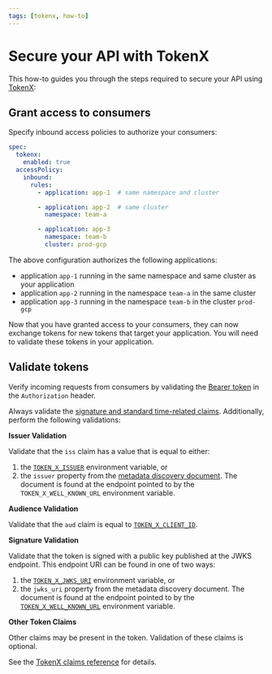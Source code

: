 ```yaml
---
tags: [tokenx, how-to]
---
```


# Secure your API with TokenX

This how-to guides you through the steps required to secure your API using [TokenX](../README.md):

## Grant access to consumers

Specify inbound access policies to authorize your consumers:

```yaml title="app.yaml"
spec:
  tokenx:
    enabled: true
  accessPolicy:
    inbound:
      rules:
        - application: app-1  # same namespace and cluster

        - application: app-2  # same cluster
          namespace: team-a

        - application: app-3
          namespace: team-b
          cluster: prod-gcp
```

The above configuration authorizes the following applications:

* application `app-1` running in the same namespace and same cluster as your application
* application `app-2` running in the namespace `team-a` in the same cluster
* application `app-3` running in the namespace `team-b` in the cluster `prod-gcp`

Now that you have granted access to your consumers, they can now exchange tokens for new tokens that target your application.
You will need to validate these tokens in your application.

## Validate tokens

Verify incoming requests from consumers by validating the [Bearer token](../../explanations/README.md#bearer-token) in the `Authorization` header.

Always validate the [signature and standard time-related claims](../../explanations/README.md#token-validation).
Additionally, perform the following validations:

**Issuer Validation**

Validate that the `iss` claim has a value that is equal to either:

1. the [`TOKEN_X_ISSUER`][variables-ref] environment variable, or
2. the `issuer` property from the [metadata discovery document](../../explanations/README.md#well-known-url-metadata-document).
   The document is found at the endpoint pointed to by the `TOKEN_X_WELL_KNOWN_URL` environment variable.

**Audience Validation**

Validate that the `aud` claim is equal to [`TOKEN_X_CLIENT_ID`][variables-ref].

**Signature Validation**

Validate that the token is signed with a public key published at the JWKS endpoint.
This endpoint URI can be found in one of two ways:

1. the [`TOKEN_X_JWKS_URI`][variables-ref] environment variable, or
2. the `jwks_uri` property from the metadata discovery document.
   The document is found at the endpoint pointed to by the [`TOKEN_X_WELL_KNOWN_URL`][variables-ref] environment variable.

**Other Token Claims**

Other claims may be present in the token.
Validation of these claims is optional.

See the [TokenX claims reference](../reference/README.md#claims) for details.

[variables-ref]: ../reference/README.md#variables-for-validating-tokens
